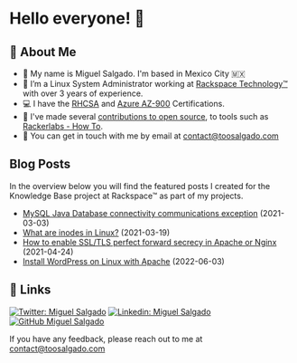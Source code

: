 # Hello everyone! 👋
## 🚀 About Me
- 🤝 My name is Miguel Salgado. I'm based in Mexico City 🇲🇽 
- 🐧 I’m a Linux System Administrator working at [Rackspace Technology™](https://rackspace.com) with over 3 years of experience.
- 💻 I have the [RHCSA](https://rhtapps.redhat.com/certifications/badge/verify/NORT24GFXKLDAFT7MOTYUA5ZYYAEQU3CUPSQX2KSDXT6RW46LQ3T7ULZ55KZZ56SKO7EQ3ETTLYZQ4U5NQYTCNA62RUWOCM34WWBUYQ=) and [Azure AZ-900](https://www.credly.com/badges/59f86187-0289-4e31-83f4-aab5ae1be418) Certifications.
- 🌱 I've made several [contributions to open source](https://github.com/toosalgado18), to tools such as [Rackerlabs - How To](https://github.com/rackerlabs/support-how-to/pulls?q=author%3Atoosalgado18+).
- 💬 You can get in touch with me by email at [contact@toosalgado.com](mailto:contact@toosalgado.com) 

## Blog Posts
In the overview below you will find the featured posts I created for the Knowledge Base project at Rackspace™ as part of my projects. 
<!-- BLOG_START -->
- [MySQL Java Database connectivity communications exception](https://docs.rackspace.com/support/how-to/mysql-java-database-connectivity-communications-exception/) (2021-03-03)
- [What are inodes in Linux?](https://docs.rackspace.com/support/how-to/what-are-inodes-in-linux//) (2021-03-19)
- [How to enable SSL/TLS perfect forward secrecy in Apache or Nginx](https://docs.rackspace.com/support/how-to/how-to-enable-SSL-TLS-perfect-forward-secrecy/) (2021-04-24)
- [Install WordPress on Linux with Apache](https://docs.rackspace.com/support/how-to/install-wordpress-on-linux-with-apache/) (2022-06-03)
<!-- BLOG_END -->
## 🔗 Links
[![Twitter: Miguel Salgado](https://img.shields.io/twitter/follow/toosalgado18?style=social)](https://twitter.com/toosalgado18)
[![Linkedin: Miguel Salgado](https://img.shields.io/badge/-Miguel_Salgado-blue?style=flat-square&logo=Linkedin&logoColor=white&link=https://www.linkedin.com/in/toosalgado/)](https://www.linkedin.com/in/toosalgado/)
[![GitHub Miguel Salgado](https://img.shields.io/github/followers/toosalgado18?label=follow&style=social)](https://github.com/toosalgado18)

If you have any feedback, please reach out to me at [contact@toosalgado.com](mailto:contact@toosalgado.com) 
